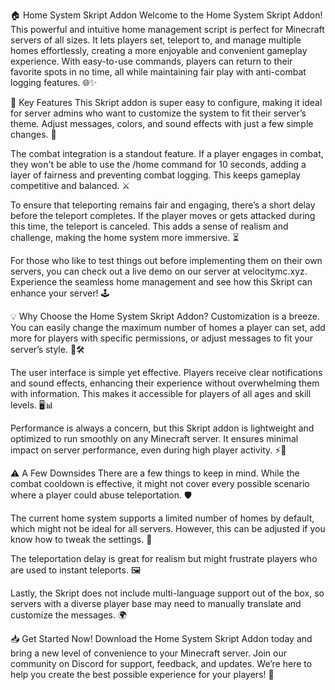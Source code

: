 🏠 Home System Skript Addon
Welcome to the Home System Skript Addon! This powerful and intuitive home management script is perfect for Minecraft servers of all sizes. It lets players set, teleport to, and manage multiple homes effortlessly, creating a more enjoyable and convenient gameplay experience. With easy-to-use commands, players can return to their favorite spots in no time, all while maintaining fair play with anti-combat logging features. 🌐✨

🌟 Key Features
This Skript addon is super easy to configure, making it ideal for server admins who want to customize the system to fit their server’s theme. Adjust messages, colors, and sound effects with just a few simple changes. 🎨

The combat integration is a standout feature. If a player engages in combat, they won't be able to use the /home command for 10 seconds, adding a layer of fairness and preventing combat logging. This keeps gameplay competitive and balanced. ⚔️

To ensure that teleporting remains fair and engaging, there’s a short delay before the teleport completes. If the player moves or gets attacked during this time, the teleport is canceled. This adds a sense of realism and challenge, making the home system more immersive. ⏳

For those who like to test things out before implementing them on their own servers, you can check out a live demo on our server at velocitymc.xyz. Experience the seamless home management and see how this Skript can enhance your server! 🕹️

💡 Why Choose the Home System Skript Addon?
Customization is a breeze. You can easily change the maximum number of homes a player can set, add more for players with specific permissions, or adjust messages to fit your server’s style. 🎨🛠️

The user interface is simple yet effective. Players receive clear notifications and sound effects, enhancing their experience without overwhelming them with information. This makes it accessible for players of all ages and skill levels. 🖥️📊

Performance is always a concern, but this Skript addon is lightweight and optimized to run smoothly on any Minecraft server. It ensures minimal impact on server performance, even during high player activity. ⚡️💨

⚠️ A Few Downsides
There are a few things to keep in mind. While the combat cooldown is effective, it might not cover every possible scenario where a player could abuse teleportation. 🛡️

The current home system supports a limited number of homes by default, which might not be ideal for all servers. However, this can be adjusted if you know how to tweak the settings. 🔄

The teleportation delay is great for realism but might frustrate players who are used to instant teleports. 🖼️

Lastly, the Skript does not include multi-language support out of the box, so servers with a diverse player base may need to manually translate and customize the messages. 🌍

📥 Get Started Now!
Download the Home System Skript Addon today and bring a new level of convenience to your Minecraft server. Join our community on Discord for support, feedback, and updates. We’re here to help you create the best possible experience for your players! 🌟

